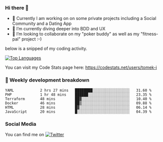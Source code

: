 ### Hi there 👋


- 🔭 Currently I am working on on some private projects including a Social Community and a Dating App
- 🌱 I’m currently diving deeper into BDD and UX
- 👯 I’m looking to collaborate on my "poker buddy" as well as my "fitness-pal" project :-)

below is a snipped of my coding activity.
<!--
**tomek-i/tomek-i** is a ✨ _special_ ✨ repository because its `README.md` (this file) appears on your GitHub profile.

Here are some ideas to get you started:

- 🔭 I’m currently working on ...
- 🌱 I’m currently learning ...
- 👯 I’m looking to collaborate on ...
- 🤔 I’m looking for help with ...
- 💬 Ask me about ...
- 📫 How to reach me: ...
- 😄 Pronouns: ...
- ⚡ Fun fact: ...
-->
[![Top Languages](https://github-readme-stats.vercel.app/api/top-langs/?username=tomek-i&layout=compact)](https://github.com/tomek-i)

You can visit my Code Stats page here: https://codestats.net/users/tomek-i

### 💬 Weekly development breakdown
<!--START_SECTION:waka-->

```text
YAML            2 hrs 27 mins   ████████░░░░░░░░░░░░░░░░░   31.60 %
PHP             1 hr 48 mins    ██████░░░░░░░░░░░░░░░░░░░   23.35 %
Terraform       48 mins         ██▓░░░░░░░░░░░░░░░░░░░░░░   10.40 %
Docker          46 mins         ██▒░░░░░░░░░░░░░░░░░░░░░░   09.88 %
HTML            28 mins         █▓░░░░░░░░░░░░░░░░░░░░░░░   06.14 %
JavaScript      20 mins         █░░░░░░░░░░░░░░░░░░░░░░░░   04.39 %
```

<!--END_SECTION:waka-->

<!-- Actual text -->

### Social Media
You can find me on [![Twitter][1.2]][1]

<!-- Icons -->

[1.2]: http://i.imgur.com/wWzX9uB.png 


<!-- Links to your social media accounts -->

[1]: https://twitter.com/tomek_i

